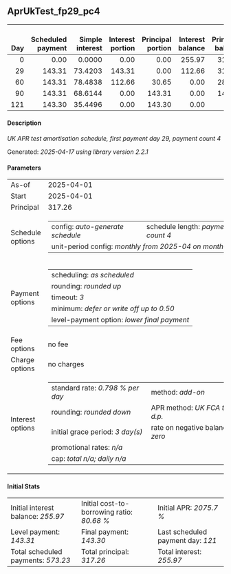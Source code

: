 <h2>AprUkTest_fp29_pc4</h2>
<table>
    <thead style="vertical-align: bottom;">
        <th style="text-align: right;">Day</th>
        <th style="text-align: right;">Scheduled payment</th>
        <th style="text-align: right;">Simple interest</th>
        <th style="text-align: right;">Interest portion</th>
        <th style="text-align: right;">Principal portion</th>
        <th style="text-align: right;">Interest balance</th>
        <th style="text-align: right;">Principal balance</th>
        <th style="text-align: right;">Total simple interest</th>
        <th style="text-align: right;">Total interest</th>
        <th style="text-align: right;">Total principal</th>
    </thead>
    <tr style="text-align: right;">
        <td class="ci00">0</td>
        <td class="ci01" style="white-space: nowrap;">0.00</td>
        <td class="ci02">0.0000</td>
        <td class="ci03">0.00</td>
        <td class="ci04">0.00</td>
        <td class="ci05">255.97</td>
        <td class="ci06">317.26</td>
        <td class="ci07">0.0000</td>
        <td class="ci08">0.00</td>
        <td class="ci09">0.00</td>
    </tr>
    <tr style="text-align: right;">
        <td class="ci00">29</td>
        <td class="ci01" style="white-space: nowrap;">143.31</td>
        <td class="ci02">73.4203</td>
        <td class="ci03">143.31</td>
        <td class="ci04">0.00</td>
        <td class="ci05">112.66</td>
        <td class="ci06">317.26</td>
        <td class="ci07">73.4203</td>
        <td class="ci08">143.31</td>
        <td class="ci09">0.00</td>
    </tr>
    <tr style="text-align: right;">
        <td class="ci00">60</td>
        <td class="ci01" style="white-space: nowrap;">143.31</td>
        <td class="ci02">78.4838</td>
        <td class="ci03">112.66</td>
        <td class="ci04">30.65</td>
        <td class="ci05">0.00</td>
        <td class="ci06">286.61</td>
        <td class="ci07">151.9041</td>
        <td class="ci08">255.97</td>
        <td class="ci09">30.65</td>
    </tr>
    <tr style="text-align: right;">
        <td class="ci00">90</td>
        <td class="ci01" style="white-space: nowrap;">143.31</td>
        <td class="ci02">68.6144</td>
        <td class="ci03">0.00</td>
        <td class="ci04">143.31</td>
        <td class="ci05">0.00</td>
        <td class="ci06">143.30</td>
        <td class="ci07">220.5185</td>
        <td class="ci08">255.97</td>
        <td class="ci09">173.96</td>
    </tr>
    <tr style="text-align: right;">
        <td class="ci00">121</td>
        <td class="ci01" style="white-space: nowrap;">143.30</td>
        <td class="ci02">35.4496</td>
        <td class="ci03">0.00</td>
        <td class="ci04">143.30</td>
        <td class="ci05">0.00</td>
        <td class="ci06">0.00</td>
        <td class="ci07">255.9681</td>
        <td class="ci08">255.97</td>
        <td class="ci09">317.26</td>
    </tr>
</table>
<h4>Description</h4>
<p><i>UK APR test amortisation schedule, first payment day 29, payment count 4</i></p>
<p>Generated: <i>2025-04-17 using library version 2.2.1</i></p>
<h4>Parameters</h4>
<table>
    <tr>
        <td>As-of</td>
        <td>2025-04-01</td>
    </tr>
    <tr>
        <td>Start</td>
        <td>2025-04-01</td>
    </tr>
    <tr>
        <td>Principal</td>
        <td>317.26</td>
    </tr>
    <tr>
        <td>Schedule options</td>
        <td>
            <table>
                <tr>
                    <td>config: <i>auto-generate schedule</i></td>
                    <td>schedule length: <i><i>payment count</i> 4</i></td>
                </tr>
                <tr>
                    <td colspan="2" style="white-space: nowrap;">unit-period config: <i>monthly from 2025-04 on month-end</i></td>
                </tr>
            </table>
        </td>
    </tr>
    <tr>
        <td>Payment options</td>
        <td>
            <table>
                <tr>
                    <td>scheduling: <i>as scheduled</i></td>
                </tr>
                <tr>
                    <td>rounding: <i>rounded up</i></td>
                </tr>
                <tr>
                    <td>timeout: <i>3</i></td>
                </tr>
                <tr>
                    <td>minimum: <i>defer&nbsp;or&nbsp;write&nbsp;off&nbsp;up&nbsp;to&nbsp;0.50</i></td>
                </tr>
                <tr>
                    <td>level-payment option: <i>lower&nbsp;final&nbsp;payment</i></td>
                </tr>
            </table>
        </td>
    </tr>
    <tr>
        <td>Fee options</td>
        <td>no fee
        </td>
    </tr>
    <tr>
        <td>Charge options</td>
        <td>no charges
        </td>
    </tr>
    <tr>
        <td>Interest options</td>
        <td>
            <table>
                <tr>
                    <td>standard rate: <i>0.798 % per day</i></td>
                    <td>method: <i>add-on</i></td>
                </tr>
                <tr>
                    <td>rounding: <i>rounded down</i></td>
                    <td>APR method: <i>UK FCA to 1 d.p.</i></td>
                </tr>
                <tr>
                    <td>initial grace period: <i>3 day(s)</i></td>
                    <td>rate on negative balance: <i>zero</i></td>
                </tr>
                <tr>
                    <td colspan="2">promotional rates: <i><i>n/a</i></i></td>
                </tr>
                <tr>
                    <td colspan="2">cap: <i>total <i>n/a</i>; daily <i>n/a</i></td>
                </tr>
            </table>
        </td>
    </tr>
</table>
<h4>Initial Stats</h4>
<table>
    <tr>
        <td>Initial interest balance: <i>255.97</i></td>
        <td>Initial cost-to-borrowing ratio: <i>80.68 %</i></td>
        <td>Initial APR: <i>2075.7 %</i></td>
    </tr>
    <tr>
        <td>Level payment: <i>143.31</i></td>
        <td>Final payment: <i>143.30</i></td>
        <td>Last scheduled payment day: <i>121</i></td>
    </tr>
    <tr>
        <td>Total scheduled payments: <i>573.23</i></td>
        <td>Total principal: <i>317.26</i></td>
        <td>Total interest: <i>255.97</i></td>
    </tr>
</table>
